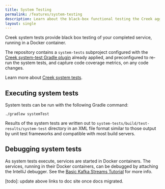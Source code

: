 ```yaml
---
title: System Testing
permalink: /features/system-testing
description: Learn about the black-box functional testing the Creek aggregate template sets up for you
layout: single
---
```


Creek system tests provide black box testing of your completed service, running in a Docker container.

The repository contains a `system-tests` subproject configured with the [Creek system-test Gradle plugin][sysTestGradle]
already applied, and preconfigured to re-run the system tests, and capture code coverage metrics, on any code changes. 

Learn more about [Creek system tests][systemTest].

## Executing system tests

System tests can be run with the following Gradle command:

```
./gradlew systemTest
```

Results of the system tests are written out to `system-tests/build/test-results/system-test` directory in an XML file
format similar to those output by unit test frameworks and compatible with most build servers.

## Debugging system tests

As system tests execute, services are started in Docker containers. The services, running in their Docker containers,
can be debugged by attaching the IntelliJ debugger. See the [Basic Kafka Streams Tutorial][tutorialDebug] for more info.

[sysTestGradle]: https://github.com/creek-service/creek-system-test-gradle-plugin
[systemTest]: https://github.com/creek-service/creek-system-test
[tutorialDebug]: https://www.creekservice.org/basic-kafka-streams-demo/debugging
[todo]: update above links to doc site once docs migrated.